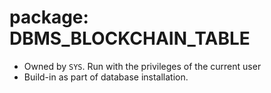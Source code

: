 # package: DBMS_BLOCKCHAIN_TABLE
- Owned by `SYS`. Run with the privileges of the current user
- Build-in as part of database installation.

